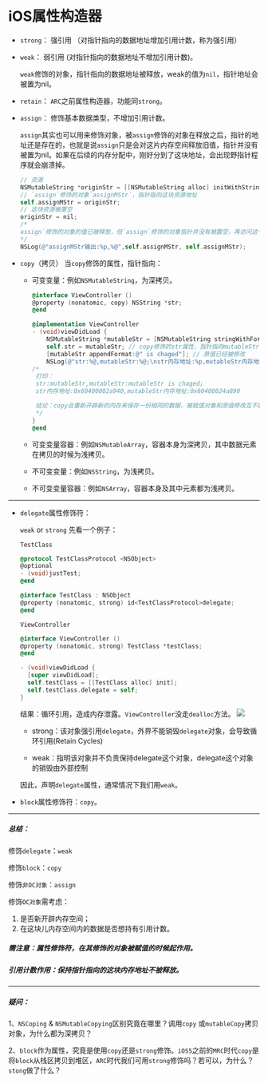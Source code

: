 # iOS属性构造器

- `strong`： 强引用 （对指针指向的数据地址增加引用计数，称为强引用）

- `weak`： 弱引用 (对指针指向的数据地址不增加引用计数)。

   `weak`修饰的对象，指针指向的数据地址被释放，weak的值为`nil`，指针地址会被置为nil。

- `retain`： `ARC`之前属性构造器，功能同`strong`。

- `assign`： 修饰基本数据类型，不增加引用计数。

   `assign`其实也可以用来修饰对象，被`assign`修饰的对象在释放之后，指针的地址还是存在的，也就是说`assign`只是会对这片内存空间释放旧值，指针并没有被置为nil。如果在后续的内存分配中，刚好分到了这块地址，会出现野指针程序就会崩溃掉。

   ```objective-c
   // 资源
   NSMutableString *originStr = [[NSMutableString alloc] initWithString:@"originStrValue"];
   // `assign`修饰的对象`assignMStr`，指针指向这块资源地址
   self.assignMStr = originStr;
   // 这块资源被置空
   originStr = nil;
   /*
   assign`修饰的对象的值已被释放，但`assign`修饰的对象指针并没有被置空，再访问这个对象会出现野指针，所以程序崩溃。如果修饰符为`weak`则不会崩溃。
   */
   NSLog(@"assignMStr输出:%p,%@",self.assignMStr, self.assignMStr);
   ```

- `copy`（拷贝）
当`copy`修饰的属性，指针指向：
  - 可变变量：例如`NSMutableString`，为深拷贝。

      ```objective-c
      @interface ViewController ()
      @property (nonatomic, copy) NSString *str;
      @end

      @implementation ViewController
      - (void)viewDidLoad {
          NSMutableString *mutableStr = [NSMutableString stringWithFormat:@"mutableStr"];
          self.str = mutableStr; // copy修饰的str属性，指针指向mutableStr
          [mutableStr appendFormat:@" is chaged"]; // 原值已经被修改
          NSLog(@"str:%@,mutableStr:%@;\nstr内存地址:%p,mutableStr内存地址:%p",self.str,mutableStr,self.str,mutableStr);
      /*
       打印：
       str:mutableStr,mutableStr:mutableStr is chaged;
       str内存地址:0x60400002a940,mutableStr内存地址:0x60400024a890

       结论：copy会重新开辟新的内存来保存一份相同的数据，被赋值对象和原值修改互不影响。
       */
      }
      @end
      ```

  - 可变变量容器：例如`NSMutableArray`，容器本身为深拷贝，其中数据元素在拷贝的时候为浅拷贝。

  - 不可变变量：例如`NSString`，为浅拷贝。

  - 不可变变量容器：例如`NSArray`，容器本身及其中元素都为浅拷贝。

---

- `delegate`属性修饰符：

  `weak` or `strong` 先看一个例子：

  `TestClass`
  ```objective-c
  @protocol TestClassProtocol <NSObject>
  @optional
  - (void)justTest;
  @end

  @interface TestClass : NSObject
  @property (nonatomic, strong) id<TestClassProtocol>delegate;
  @end
  ```

  `ViewController`
  ```objective-c
  @interface ViewController ()
  @property (nonatomic, strong) TestClass *testClass;
  @end
  ```
  ```objective-c
  - (void)viewDidLoad {
    [super viewDidLoad];
    self.testClass = [[TestClass alloc] init];
    self.testClass.delegate = self;
  }
  ```

  结果：循环引用，造成内存泄露。`ViewController`没走`dealloc`方法。
  ![][1]
  - strong：该对象强引用`delegate`，外界不能销毁`delegate`对象，会导致循环引用(Retain Cycles)

  - weak：指明该对象并不负责保持delegate这个对象，delegate这个对象的销毁由外部控制

  因此，声明`delegate`属性，通常情况下我们用`weak`。

- `block`属性修饰符：`copy`。

---

##### 总结：
修饰`delegate`：`weak`

修饰`block`：`copy`

修饰`非OC对象`：`assign`

修饰`OC对象`需考虑：
1. 是否新开辟内存空间；
2. 在这块儿内存空间内的数据是否想持有引用计数。

##### 需注意：属性修饰符，在其修饰的对象被赋值的时候起作用。

##### 引用计数作用：保持指针指向的这块内存地址不被释放。

---
##### 疑问：
1、`NSCoping` & `NSMutableCopying`区别究竟在哪里？调用`copy`
或`mutableCopy`拷贝对象，为什么都为深拷贝？

2、`block`作为属性，究竟是使用`copy`还是`strong`修饰。`iOS5`之前的`MRC`时代`copy`是将`block`从栈区拷贝到堆区，`ARC`时代我们可用`strong`修饰吗？若可以，为什么？`stong`做了什么？


  [1]: https://gitee.com/Ccfax/HunterPrivateImages/raw/master/delegateRetainCycles.png
